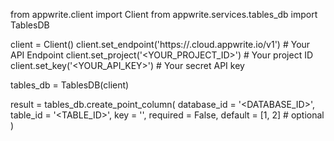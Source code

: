 from appwrite.client import Client
from appwrite.services.tables_db import TablesDB

client = Client()
client.set_endpoint('https://<REGION>.cloud.appwrite.io/v1') # Your API Endpoint
client.set_project('<YOUR_PROJECT_ID>') # Your project ID
client.set_key('<YOUR_API_KEY>') # Your secret API key

tables_db = TablesDB(client)

result = tables_db.create_point_column(
    database_id = '<DATABASE_ID>',
    table_id = '<TABLE_ID>',
    key = '',
    required = False,
    default = [1, 2] # optional
)
